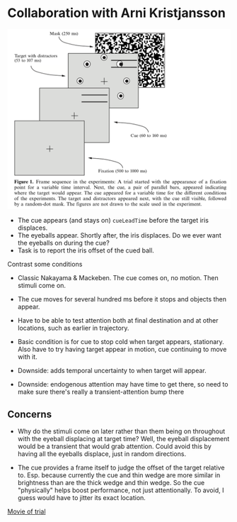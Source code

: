 Collaboration with Arni Kristjansson
==============

![alt text](KristjanssonNakayamaMackeben_stim.png
 "Screencap of the KNM paper")

- The cue appears (and stays on) `cueLeadTime` before the target iris displaces.
- The eyeballs appear. Shortly after, the iris displaces. Do we ever want the eyeballs on during the cue? 
- Task is to report the iris offset of the cued ball.

Contrast some conditions

- Classic Nakayama & Mackeben. The cue comes on, no motion. Then stimuli come on.
- The cue moves for several hundred ms before it stops and objects then appear.
- Have to be able to test attention both at final destination and at other locations, such as earlier in trajectory.
- Basic condition is for cue to stop cold when target appears, stationary. Also have to try having target appear in motion, cue continuing to move with it.

- Downside: adds temporal uncertainty to when target will appear.
- Downside: endogenous attention may have time to get there, so need to make sure there's really a transient-attention bump there

## Concerns

* Why do the stimuli come on later rather than them being on throughout with the eyeball displacing at target time? Well, the eyeball displacement would be a transient that would grab attention. Could avoid this by having all the eyeballs displace, just in random directions.

* The cue provides a frame itself to judge the offset of the target relative to. Esp. because currently the cue and thin wedge are more similar in brightness than are the thick wedge and thin wedge. So the cue "physically" helps boost performance, not just attentionally. To avoid, I guess would have to jitter its exact location.

[Movie of trial](../../exportedImages/out.webm)
